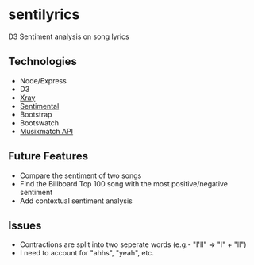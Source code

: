 # sentilyrics
D3 Sentiment analysis on song lyrics

## Technologies
- Node/Express
- D3
- [Xray](https://www.npmjs.com/package/x-ray)
- [Sentimental](https://github.com/thinkroth/Sentimental)
- Bootstrap
- Bootswatch
- [Musixmatch API](https://developer.musixmatch.com/)


## Future Features
- Compare the sentiment of two songs
- Find the Billboard Top 100 song with the most positive/negative sentiment
- Add contextual sentiment analysis

## Issues
- Contractions are split into two seperate words (e.g.- "I'll" => "I" + "ll")
- I need to account for "ahhs", "yeah", etc.

